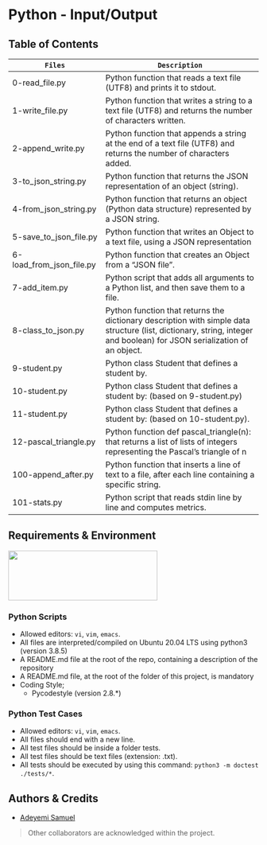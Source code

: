 # Python - Input/Output

## Table of Contents
| **`Files`** | **`Description`** |
| --- | --- |
| 0-read_file.py	| Python function that reads a text file (UTF8) and prints it to stdout. |
| 1-write_file.py	| Python function that writes a string to a text file (UTF8) and returns the number of characters written. |
| 2-append_write.py	| Python function that appends a string at the end of a text file (UTF8) and returns the number of characters added. |
| 3-to_json_string.py	| Python function that returns the JSON representation of an object (string). |
| 4-from_json_string.py	| Python function that returns an object (Python data structure) represented by a JSON string. |
| 5-save_to_json_file.py	| Python function that writes an Object to a text file, using a JSON representation |
| 6-load_from_json_file.py	| Python function that creates an Object from a “JSON file”. |
| 7-add_item.py	| Python script that adds all arguments to a Python list, and then save them to a file. |
| 8-class_to_json.py	| Python function that returns the dictionary description with simple data structure (list, dictionary, string, integer and boolean) for JSON serialization of an object. |
| 9-student.py	| Python class Student that defines a student by. |
| 10-student.py	| Python class Student that defines a student by: (based on 9-student.py) |
| 11-student.py	| Python class Student that defines a student by: (based on 10-student.py). |
| 12-pascal_triangle.py	| Python function def pascal_triangle(n): that returns a list of lists of integers representing the Pascal’s triangle of n |
| 100-append_after.py	| Python function that inserts a line of text to a file, after each line containing a specific string. |
| 101-stats.py | Python script that reads stdin line by line and computes metrics. |


## Requirements & Environment
<img src="https://alx-apply.hbtn.io/brand_alx/share_image_2019.jpg" width="300" height="100" />

### Python Scripts
- Allowed editors: `vi`, `vim`, `emacs`.
- All files are interpreted/compiled on Ubuntu 20.04 LTS using python3 (version 3.8.5)
- A README.md file at the root of the repo, containing a description of the repository
- A README.md file, at the root of the folder of this project, is mandatory
- Coding Style;
  - Pycodestyle (version 2.8.*)

###  Python Test Cases
- Allowed editors: `vi`, `vim`, `emacs`.
- All files should end with a new line.
- All test files should be inside a folder tests.
- All test files should be text files (extension: .txt).
- All tests should be executed by using this command: `python3 -m doctest ./tests/*`.

## Authors & Credits
- [Adeyemi Samuel](https://github.com/Samfrodo9)
> Other collaborators are acknowledged within the project.
